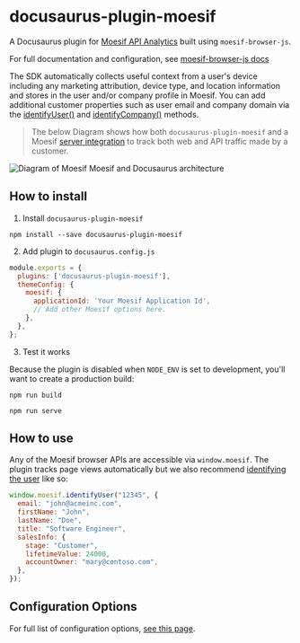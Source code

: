 # docusaurus-plugin-moesif

A Docusaurus plugin for [Moesif API Analytics](https://www.moesif.com/) built using `moesif-browser-js`. 

For full documentation and configuration, see [moesif-browser-js docs](https://www.moesif.com/docs/client-integration/browser-js/)

The SDK automatically collects useful context from a user's device including any marketing attribution, device type, and location information and stores in the user and/or company profile in Moesif. You can add additional customer properties such as user email and company domain via the [identifyUser()](https://www.moesif.com/docs/client-integration/browser-js/#identifying-users) and [identifyCompany()](https://www.moesif.com/docs/client-integration/browser-js/#identifying-companies) methods.


> The below Diagram shows how both `docusaurus-plugin-moesif` and a Moesif [server integration](https://www.moesif.com/docs/server-integration/) to track both web and API traffic made by a customer. 

![Diagram of Moesif Moesif and Docusaurus architecture](https://www.moesif.com/docs/images/docs/client-integration/moesif-arch-docusaurus.png)

## How to install

1. Install `docusaurus-plugin-moesif`

  `npm install --save docusaurus-plugin-moesif`

2. Add plugin to `docusaurus.config.js`

```javascript
module.exports = {
  plugins: ['docusaurus-plugin-moesif'],
  themeConfig: {
    moesif: {
      applicationId: 'Your Moesif Application Id',
      // Add other Moesif options here.
    },
  },
};
```

3. Test it works

Because the plugin is disabled when `NODE_ENV` is set to development, you'll want to create a production build: 

```
npm run build

npm run serve
```

## How to use

Any of the Moesif browser APIs are accessible via `window.moesif`.
The plugin tracks page views automatically but we also recommend [identifying the user](https://www.moesif.com/docs/client-integration/browser-js/#identifying-users) like so:

```javascript
window.moesif.identifyUser("12345", {
  email: "john@acmeinc.com",
  firstName: "John",
  lastName: "Doe",
  title: "Software Engineer",
  salesInfo: {
    stage: "Customer",
    lifetimeValue: 24000,
    accountOwner: "mary@contoso.com",
  },
});
```

## Configuration Options

For full list of configuration options, [see this page](https://www.moesif.com/docs/client-integration/browser-js/#configuration-options).